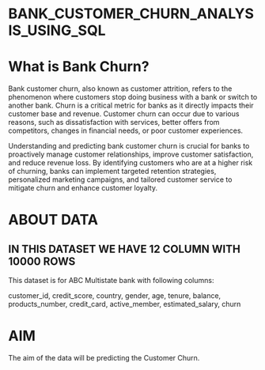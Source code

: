 # BANK_CUSTOMER_CHURN_ANALYSIS_USING_SQL

# What is Bank Churn?

Bank customer churn, also known as customer attrition, refers to the phenomenon where customers stop doing business with a bank or switch to another bank. Churn is a critical metric for banks as it directly impacts their customer base and revenue. Customer churn can occur due to various reasons, such as dissatisfaction with services, better offers from competitors, changes in financial needs, or poor customer experiences.

Understanding and predicting bank customer churn is crucial for banks to proactively manage customer relationships, improve customer satisfaction, and reduce revenue loss. By identifying customers who are at a higher risk of churning, banks can implement targeted retention strategies, personalized marketing campaigns, and tailored customer service to mitigate churn and enhance customer loyalty.

# ABOUT DATA

## IN THIS  DATASET WE HAVE 12 COLUMN WITH 10000 ROWS

This dataset is for ABC Multistate bank with following columns:

customer_id,
credit_score,
country,
gender,
age,
tenure,
balance,
products_number,
credit_card,
active_member,
estimated_salary,
churn

# AIM

The aim of the data will be predicting the Customer Churn.






